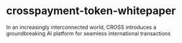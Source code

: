 # crosspayment-token-whitepaper
In an increasingly interconnected world, CROSS introduces a groundbreaking AI platform for seamless international transactions
